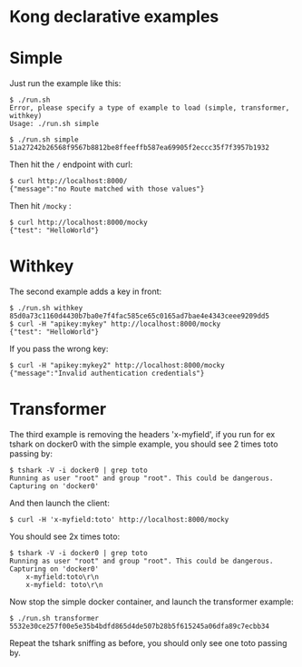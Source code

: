 Kong declarative examples
=========================

# Simple

Just run the example like this:

```
$ ./run.sh 
Error, please specify a type of example to load (simple, transformer, withkey)
Usage: ./run.sh simple

$ ./run.sh simple
51a27242b26568f9567b8812be8ffeeffb587ea69905f2eccc35f7f3957b1932
```

Then hit the ```/``` endpoint with curl:

```
$ curl http://localhost:8000/
{"message":"no Route matched with those values"}
```

Then hit ```/mocky``` :

```
$ curl http://localhost:8000/mocky
{"test": "HelloWorld"}
```

# Withkey

The second example adds a key in front:

```
$ ./run.sh withkey
85d0a73c1160d4430b7ba0e7f4fac585ce65c0165ad7bae4e4343ceee9209dd5
$ curl -H "apikey:mykey" http://localhost:8000/mocky
{"test": "HelloWorld"}
```

If you pass the wrong key:

```
$ curl -H "apikey:mykey2" http://localhost:8000/mocky
{"message":"Invalid authentication credentials"}
```

# Transformer

The third example is removing the headers 'x-myfield', if you run for ex tshark on docker0 with the simple example, you should see 2 times toto passing by:

```
$ tshark -V -i docker0 | grep toto
Running as user "root" and group "root". This could be dangerous.
Capturing on 'docker0'
```

And then launch the client:

```
$ curl -H 'x-myfield:toto' http://localhost:8000/mocky
```

You should see 2x times toto:

```
$ tshark -V -i docker0 | grep toto
Running as user "root" and group "root". This could be dangerous.
Capturing on 'docker0'
    x-myfield:toto\r\n
    x-myfield: toto\r\n
```

Now stop the simple docker container, and launch the transformer example:

```
$ ./run.sh transformer
5532e30ce257f00e5e35b4bdfd865d4de507b28b5f615245a06dfa89c7ecbb34
```

Repeat the tshark sniffing as before, you should only see one toto passing by.
